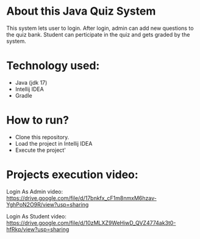 # About this Java Quiz System
This system lets user to login. After login, admin can add new questions to the quiz bank. Student can perticipate in the quiz and gets graded by the system.

# Technology used:
- Java (jdk 17)
- Intellij IDEA
- Gradle

# How to run?
- Clone this repository.
- Load the project in Intellij IDEA
- Execute the project'

# Projects execution video:
Login As Admin video:
https://drive.google.com/file/d/17bnkfx_cF1m8nmxM6hzav-YghPoN2O9R/view?usp=sharing


Login As Student video:
https://drive.google.com/file/d/10zMLXZ9WeHiwD_QVZ4774ak3t0-hfRkp/view?usp=sharing


